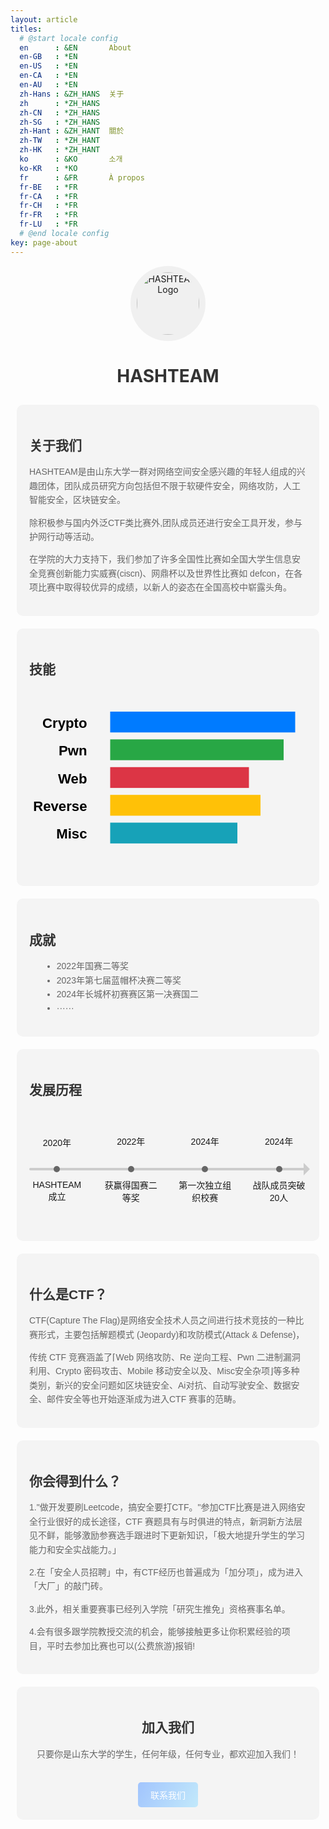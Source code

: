 ```yaml
---
layout: article
titles:
  # @start locale config
  en      : &EN       About
  en-GB   : *EN
  en-US   : *EN
  en-CA   : *EN
  en-AU   : *EN
  zh-Hans : &ZH_HANS  关于
  zh      : *ZH_HANS
  zh-CN   : *ZH_HANS
  zh-SG   : *ZH_HANS
  zh-Hant : &ZH_HANT  關於
  zh-TW   : *ZH_HANT
  zh-HK   : *ZH_HANT
  ko      : &KO       소개
  ko-KR   : *KO
  fr      : &FR       À propos
  fr-BE   : *FR
  fr-CA   : *FR
  fr-CH   : *FR
  fr-FR   : *FR
  fr-LU   : *FR
  # @end locale config
key: page-about
---
```


<style>
.container, .container2, .container3 {
  display: grid;
  grid-template-rows: auto;
  gap: 20px;
  padding: 10px;
  font-family: Arial, sans-serif;
}

.container {
  grid-template-columns: 2fr 1fr;
}

.container2 {
  grid-template-columns: 1fr 2fr;
}

.container3 {
  grid-template-columns: 1fr 1fr;
}



@media (max-width: 1000px) {
  .container, .container2, .container3 {
    grid-template-columns: 1fr;
  }
}


.logo {
  grid-column: 1 / 3;
  text-align: center;
}


.logo img {
  border-radius: 50%;
  background-color: #f0f0f0;
  padding: 10px;
}

.about, .achievements, .skills, .history, .join-us {
  background-color: #f4f4f4;
  padding: 20px;
  border-radius: 10px;
}

.skills svg {
  text-align: center;
}


h1, h2 {
  color: #333;
}

p, ul {
  color: #666;
  line-height: 1.6;
}

ul {
  list-style-type: disc;
  margin-left: 20px;
}

.timeline {
  display: flex;
  justify-content: space-between;
  align-items: center;
  position: relative;
  padding: 20px 0;
  height: 150px;
}

.timeline .event {
  text-align: center;
  position: relative;
  width: 20%;
}

.timeline .event span {
  display: block;
}

.timeline .event span:first-child {
  margin-bottom: 50px; /* 增加时间与事件之间的间距 */
}

.timeline:before {
  content: '';
  position: absolute;
  top: 50% - 1px;
  left: 0;
  width: 100%;
  height: 4px;
  border-radius: 3px;
  background-color: #ccc;
}

.timeline:after {
  content: '';
  position: absolute;
  top: 50%;
  right: -5px;
  transform: translateY(-50%);
  width: 0;
  height: 0;
  border-top: 10px solid transparent;
  border-bottom: 10px solid transparent;
  border-left: 10px solid #ccc;
}

.timeline .event:before {
  content: '';
  position: absolute;
  top: 50%;
  left: 50%;
  transform: translate(-50%, -50%);
  width: 10px;
  height: 10px;
  background-color: #666;
  border-radius: 50%;
}

@media (max-width: 600px) {
  .timeline {
    flex-direction: column;
    align-items: flex-start;
    height: auto;
    padding: 0 20px; /* 减少padding以允许更小的宽度 */
  }

  .timeline:before {
    top: 0;
    left: 35%;
    width: 4px;
    border-radius: 3px;
    height: 100%;
    transform: translateX(-50%);
  }

  .timeline:after {
    top: auto;
    bottom: -15px;
    left: 35%;
    right: auto;
    transform: translateX(-50%);
    border-left: 10px solid transparent;
    border-right: 10px solid transparent;
    border-top: 10px solid #ccc;
  }

  .timeline .event {
    display: flex;
    justify-content: flex-start;
    align-items: center;
    width: 100%;
    margin-bottom: 40px; /* 减少margin以允许更小的宽度 */
  }

  .timeline .event span:first-child {
    margin-bottom: 0;
    margin-right: 100px; /* 减少margin以允许更小的宽度 */
  }

  .timeline .event:before {
    top: 50%;
    left: auto;
    right: calc(65% + 1px); /* 调整定位以适应更小的宽度 */
    transform: translateY(-50%);
  }
}


.join-us {
  grid-column: 1 / 3;
  text-align: center;
}

.join-button {
  display: inline-block;
  margin-top: 20px;
  padding: 10px 20px;
  background: linear-gradient(120deg, #a1c4fd 0%, #c2e9fb 100%);
  color: #ffffff;
  text-decoration: none;
  border-radius: 5px;
}


.join-button:hover {
  background: linear-gradient(120deg, #e0c3fc 0%, #8ec5fc 100%);
  text-decoration:none;
}




</style>

<div class="logo">
    <img src="https://s2.loli.net/2024/06/07/7vdFaYn3gSL2Csf.png" alt="HASHTEAM Logo" width="100" height="100">
    <h1><strong>HASHTEAM</strong></h1>
</div>

<div class="container">
  <div class="about">
    <h2>关于我们</h2>
    <p>HASHTEAM是由山东大学一群对网络空间安全感兴趣的年轻人组成的兴趣团体，团队成员研究方向包括但不限于软硬件安全，网络攻防，人工智能安全，区块链安全。</p>
    <p>除积极参与国内外泛CTF类比赛外,团队成员还进行安全工具开发，参与护网行动等活动。</p>
    <p>在学院的大力支持下，我们参加了许多全国性比赛如全国大学生信息安全竞赛创新能力实威赛(ciscn)、网鼎杯以及世界性比赛如 defcon，在各项比赛中取得较优异的成绩，以新人的姿态在全国高校中崭露头角。</p>

  </div>

  <div class="skills">
    <h2>技能</h2>
    <svg viewBox="-5 0 120 80" xmlns="http://www.w3.org/2000/svg">
      <!-- 柱状图 -->
      <rect x="30" y="10" width="80" height="9" fill="#007bff" />
      <rect x="30" y="22" width="75" height="9" fill="#28a745" />
      <rect x="30" y="34" width="60" height="9" fill="#dc3545" />
      <rect x="30" y="46" width="65" height="9" fill="#ffc107" />
      <rect x="30" y="58" width="55" height="9" fill="#17a2b8" />
      <!-- 标签 -->
      <text x="20" y="17" text-anchor="end" font-size="6" font-weight="bold">Crypto</text>
      <text x="20" y="29" text-anchor="end" font-size="6" font-weight="bold">Pwn</text>
      <text x="20" y="41" text-anchor="end" font-size="6" font-weight="bold">Web</text>
      <text x="20" y="53" text-anchor="end" font-size="6" font-weight="bold">Reverse</text>
      <text x="20" y="65" text-anchor="end" font-size="6" font-weight="bold">Misc</text>
    </svg>
  </div>
</div>

<div class="container2">
  <div class="achievements">
    <h2>成就</h2>
    <ul>
      <li>2022年国赛二等奖</li>
      <li>2023年第七届蓝帽杯决赛二等奖</li>
      <li>2024年长城杯初赛赛区第一决赛国二</li>
      <li>······</li>
    </ul>
  </div>

  <div class="history">
    <h2>发展历程</h2>
      <div class="timeline">
        <div class="event">
          <span>2020年</span>
          <span>HASHTEAM成立</span>
        </div>
        <div class="event">
          <span>2022年</span>
          <span>获赢得国赛二等奖</span>
        </div>
        <div class="event">
          <span>2024年</span>
          <span>第一次独立组织校赛</span>
        </div>
        <div class="event">
          <span>2024年</span>
          <span>战队成员突破20人</span>
        </div>
      </div>
    </div>
</div>


<div class="container3">
  <div class="about">
    <h2>什么是CTF？</h2>
    <p>CTF(Capture The Flag)是网络安全技术人员之间进行技术竞技的一种比赛形式，主要包括解题模式 (Jeopardy)和攻防模式(Attack & Defense)，</p>
    <p>传统 CTF 竞赛涵盖了⌈Web 网络攻防、Re 逆向工程、Pwn 二进制漏洞利用、Crypto 密码攻击、Mobile 移动安全以及、Misc安全杂项⌋等多种类别，新兴的安全问题如区块链安全、Ai对抗、自动写驶安全、数据安全、邮件安全等也开始逐渐成为进入CTF 赛事的范畴。</p>
  </div>

  <div class="about">
    <h2>你会得到什么？</h2>
    <p>1."做开发要刷Leetcode，搞安全要打CTF。"参加CTF比赛是进入网络安全行业很好的成长途径，CTF 赛题具有与时俱进的特点，新洞新方法层见不鲜，能够激励参赛选手跟进时下更新知识，「极大地提升学生的学习能力和安全实战能力。」</p>
    <p>2.在「安全人员招聘」中，有CTF经历也普遍成为「加分项」，成为进入「大厂」的敲门砖。</p>
    <p>3.此外，相关重要赛事已经列入学院「研究生推免」资格赛事名单。</p>
    <p>4.会有很多跟学院教授交流的机会，能够接触更多让你积累经验的项目，平时去参加比赛也可以(公费旅游)报销!</p>
  </div>
</div>





<div class="container">
  <div class="join-us">
    <h2>加入我们</h2>
    <p>只要你是山东大学的学生，任何年级，任何专业，都欢迎加入我们！</p>
    <a href="https://qm.qq.com/q/W4Lhi8dPaI" class="join-button">联系我们</a>
  </div>
</div>

